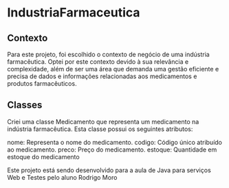 # IndustriaFarmaceutica
## Contexto
Para este projeto, foi escolhido o contexto de negócio de uma indústria farmacêutica. Optei por este contexto devido à sua relevância e complexidade, além de ser uma área que demanda uma gestão eficiente e precisa de dados e informações relacionadas aos medicamentos e produtos farmacêuticos.

## Classes
Criei uma classe Medicamento que representa um medicamento na indústria farmacêutica. Esta classe possui os seguintes atributos:

nome: Representa o nome do medicamento.
codigo: Código único atribuído ao medicamento.
preco: Preço do medicamento.
estoque: Quantidade em estoque do medicamento

Este projeto está sendo desenvolvido para a aula de Java para serviços Web e Testes pelo aluno Rodrigo Moro
